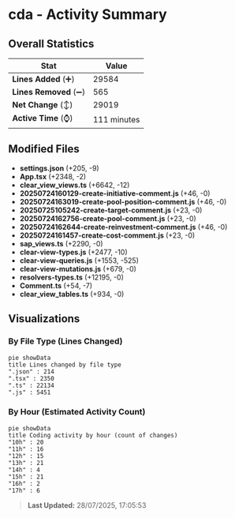 # cda - Activity Summary 

## Overall Statistics

| Stat                   | Value                                                             |
| ---------------------- | ----------------------------------------------------------------- |
| **Lines Added** (➕)   | 29584                                          |
| **Lines Removed** (➖) | 565                                        |
| **Net Change** (↕)    | 29019                |
| **Active Time** (⌚)   | 111 minutes |


## Modified Files
- **settings.json** (+205, -9)
- **App.tsx** (+2348, -2)
- **clear_view_views.ts** (+6642, -12)
- **20250724160129-create-initiative-comment.js** (+46, -0)
- **20250724163019-create-pool-position-comment.js** (+46, -0)
- **20250725105242-create-target-comment.js** (+23, -0)
- **20250724162756-create-pool-comment.js** (+23, -0)
- **20250724162644-create-reinvestment-comment.js** (+46, -0)
- **20250724161457-create-cost-comment.js** (+23, -0)
- **sap_views.ts** (+2290, -0)
- **clear-view-types.js** (+2477, -10)
- **clear-view-queries.js** (+1553, -525)
- **clear-view-mutations.js** (+679, -0)
- **resolvers-types.ts** (+12195, -0)
- **Comment.ts** (+54, -7)
- **clear_view_tables.ts** (+934, -0)

## Visualizations

### By File Type (Lines Changed)

```mermaid
pie showData
title Lines changed by file type
".json" : 214
".tsx" : 2350
".ts" : 22134
".js" : 5451
```

### By Hour (Estimated Activity Count)

```mermaid
pie showData
title Coding activity by hour (count of changes)
"10h" : 20
"11h" : 16
"12h" : 15
"13h" : 21
"14h" : 4
"15h" : 21
"16h" : 2
"17h" : 6
```


> **Last Updated:** 28/07/2025, 17:05:53